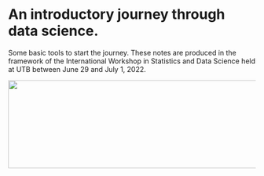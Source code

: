 # An introductory journey through data science.

Some basic tools to start the journey. These notes are produced in the framework of the International Workshop in Statistics and Data Science held at UTB between June 29 and July 1, 2022.

<p float="left">
  <img src="https://www.byui.edu/images/Mauricio%20Test/Data-Science-Banner.jpg" width="1000" height=180 />
</p>
